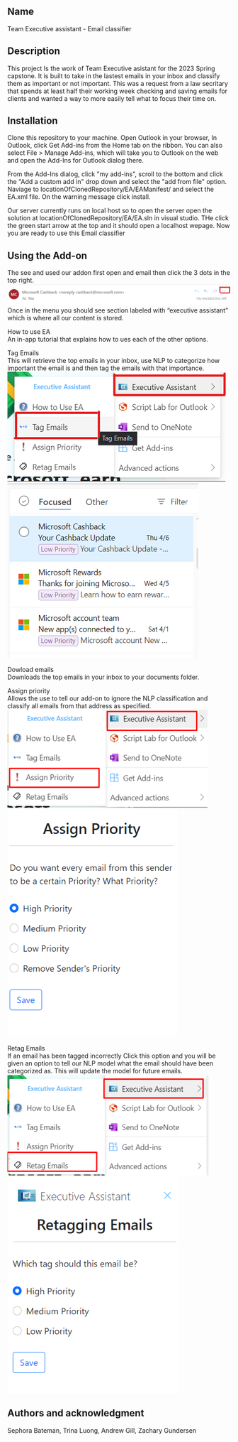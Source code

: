 
## Name
Team Executive assistant - Email classifier


## Description
This project Is the work of Team Executive asistant for the 2023 Spring capstone. It is built to take in the lastest emails in your inbox and classify them as important or not important. This was a request from a law secritary that spends at least half their working week checking and saving emails for clients and wanted a way to more easily tell what to focus their time on.

## Installation
Clone this repository to your machine. Open Outlook in your browser, In Outlook, click Get Add-ins from the Home tab on the ribbon. You can also select File > Manage Add-ins, which will take you to Outlook on the web and open the Add-Ins for Outlook dialog there.


From the Add-Ins dialog, click "my add-ins", scroll to the bottom and click the "Add a custom add in" drop down and select the "add from file" option. Naviage to locationOfClonedRepository/EA/EAManifest/ and select the EA.xml file. On the warning message click install. 

Our server currently runs on local host so to open the server open the solution at locationOfClonedRepository/EA/EA.sln in visual studio. THe click the green start arrow at the top and it should open a localhost wepage. Now you are ready to use this Email classifier


## Using the Add-on
The see and used our addon first open and email then click the 3 dots in the top right.
![tripple dots](./EAServer/wwwroot/Images/TagEmails2.png)
Once in the menu you should see section labeled with “executive assistant” which is where all our content is stored.

How to use EA<br>
An in-app tutorial that explains how to ues each of the other options.

Tag Emails<br>
This will retrieve the top emails in your inbox, use NLP to categorize how important the email is and then tag the emails with that importance.<br>
![tag option](./EAServer/wwwroot/Images/TagEmails3.png)
![tag example](./EAServer/wwwroot/Images/TagEmails1.png)

Dowload emails<br>
Downloads the top emails in your inbox to your documents folder.

Assign priority<br>
Allows the use to tell our add-on to ignore the NLP classification and classify all emails from that address as specified. <br>
![assighn option](./EAServer/wwwroot/Images/AssignPriority3.png)
![assighn example](./EAServer/wwwroot/Images/AssignPriority4.png)

Retag Emails<br>
If an email has been tagged incorrectly Click this option and you will be given an option to tell our NLP model what the email should have been categorized as. This will update the model for future emails.<br>
![retag option](./EAServer/wwwroot/Images/RetagEmails3.png)
![retag example](./EAServer/wwwroot/Images/RetagEmails4.png)




## Authors and acknowledgment
Sephora Bateman,
Trina Luong,
Andrew Gill,
Zachary Gundersen

